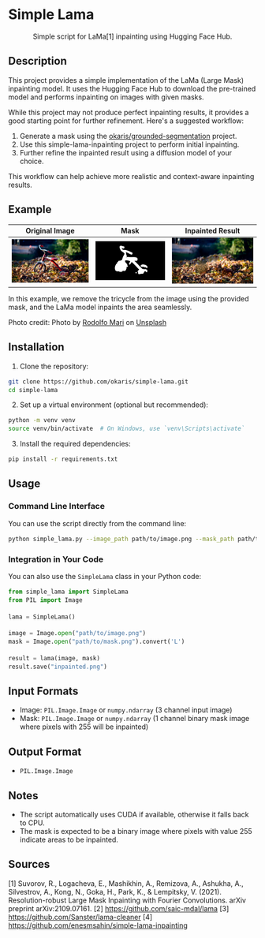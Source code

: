 # Simple Lama

<div align="center">
Simple script for LaMa[1] inpainting using Hugging Face Hub.<br>
</div>

## Description

This project provides a simple implementation of the LaMa (Large Mask) inpainting model. It uses the Hugging Face Hub to download the pre-trained model and performs inpainting on images with given masks.

While this project may not produce perfect inpainting results, it provides a good starting point for further refinement. Here's a suggested workflow:

1. Generate a mask using the [okaris/grounded-segmentation](https://github.com/okaris/grounded-segmentation) project.
2. Use this simple-lama-inpainting project to perform initial inpainting.
3. Further refine the inpainted result using a diffusion model of your choice.

This workflow can help achieve more realistic and context-aware inpainting results.

## Example

| Original Image | Mask | Inpainted Result |
|----------------|------|------------------|
| ![Original](assets/bike.png) | ![Mask](assets/bike_mask.png) | ![Result](assets/bike_output.png) |

In this example, we remove the tricycle from the image using the provided mask, and the LaMa model inpaints the area seamlessly.

Photo credit: Photo by <a href="https://unsplash.com/@dolfoto?utm_content=creditCopyText&utm_medium=referral&utm_source=unsplash">Rodolfo Mari</a> on <a href="https://unsplash.com/photos/red-radio-flyer-trike-on-brown-dried-leaves-2sNnC0zDOBQ?utm_content=creditCopyText&utm_medium=referral&utm_source=unsplash">Unsplash</a>

## Installation

1. Clone the repository:
````bash
git clone https://github.com/okaris/simple-lama.git
cd simple-lama
````

2. Set up a virtual environment (optional but recommended):
````bash
python -m venv venv
source venv/bin/activate  # On Windows, use `venv\Scripts\activate`
````

3. Install the required dependencies:
````bash
pip install -r requirements.txt
````

## Usage

### Command Line Interface

You can use the script directly from the command line:

````bash
python simple_lama.py --image_path path/to/image.png --mask_path path/to/mask.png --output path/to/output.png
````

### Integration in Your Code

You can also use the `SimpleLama` class in your Python code:

```python
from simple_lama import SimpleLama
from PIL import Image

lama = SimpleLama()

image = Image.open("path/to/image.png")
mask = Image.open("path/to/mask.png").convert('L')

result = lama(image, mask)
result.save("inpainted.png")
````

## Input Formats

- Image: `PIL.Image.Image` or `numpy.ndarray` (3 channel input image)
- Mask: `PIL.Image.Image` or `numpy.ndarray` (1 channel binary mask image where pixels with 255 will be inpainted)

## Output Format

- `PIL.Image.Image`

## Notes

- The script automatically uses CUDA if available, otherwise it falls back to CPU.
- The mask is expected to be a binary image where pixels with value 255 indicate areas to be inpainted.

## Sources

[1] Suvorov, R., Logacheva, E., Mashikhin, A., Remizova, A., Ashukha, A., Silvestrov, A., Kong, N., Goka, H., Park, K., & Lempitsky, V. (2021). Resolution-robust Large Mask Inpainting with Fourier Convolutions. arXiv preprint arXiv:2109.07161.
[2] https://github.com/saic-mdal/lama
[3] https://github.com/Sanster/lama-cleaner
[4] https://github.com/enesmsahin/simple-lama-inpainting
